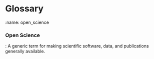 # Glossary

:name: open_science 
### Open Science
:   A generic term for making scientific software, data, and publications generally available.
